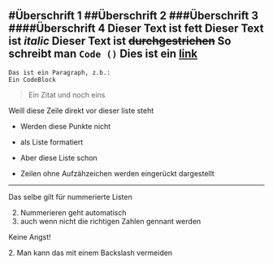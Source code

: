 #Überschrift 1
##Überschrift 2
###Überschrift 3
####Überschrift 4
Dieser Text ist **fett**
Dieser Text ist *italic*
Dieser Text ist ~~durchgestrichen~~
So schreibt man `Code ()`
Dies ist ein [link](http://www.trello.com)
---
```
Das ist ein Paragraph, z.b.:
Ein CodeBlock
```
>Ein Zitat
>und noch eins

Weill diese Zeile direkt vor dieser liste steht
- Werden diese Punkte nicht
- als Liste formatiert

- Aber diese Liste schon
- Zeilen ohne Aufzähzeichen werden 
eingerückt dargestellt
---
Das selbe gilt für nummerierte Listen

2. Nummerieren geht automatisch
2. auch wenn nicht die richtigen Zahlen gennant werden

Keine Angst!

2\. Man kann das mit einem Backslash vermeiden 
